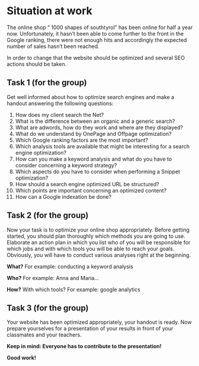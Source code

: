 # Situation at work

The online shop “ 1000 shapes of southtyrol” has been online for half a year now. Unfortunately, it hasn’t been able to come further to the front in the Google ranking, there were not enough hits and accordingly the expected number of sales hasn’t been reached.

In order to change that the website should be optimized and several SEO actions should be taken.



## Task 1 \(for the group\)

Get well informed about how to optimize search engines and make a handout answering the following questions:

1. How does my client search the Net?
2. What is the difference between an organic and a generic search?
3. What are adwords, how do they work and where are they displayed?
4. What do we understand by OnePage and Offpage optimization?
5. Which Google ranking factors are the most important?
6. Which analysis tools are available that might be interesting for a search engine optimization?
7. How can you make a keyword analysis and what do you have to consider concerning a keyword strategy?
8. Which aspects do you have to consider when performing a Snippet optimization?
9. How should a search engine optimized URL be structured?
10. Which points are important concerning an optimized  content?
11. How can a Google indexation be done?

## Task 2 \(for the group\)

Now your task is to optimize your online shop appropriately. Before getting started, you should plan thoroughly which methods you are going to use. Elaborate an action plan in which you list who of you will be responsible for which jobs and with which tools you will be able to reach your goals. Obviously, you will have to conduct various analyses right at the beginning.



**What?**	For example: conducting a keyword analysis

**Who?**	For example: Anna and Maria…

**How?**	With which tools?  For example: google analytics



## Task 3 \(for the group\)

Your website has been optimized appropriately, your handout is ready. Now prepare yourselves for a presentation of your results in front of your classmates and your teachers. 

**Keep in mind: Everyone has to contribute to the presentation!**







**Good work!**





